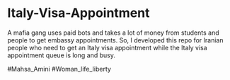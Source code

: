 # Italy-Visa-Appointment
A mafia gang uses paid bots and takes a lot of money from students and people to get embassy appointments.
So, I developed this repo for Iranian people who need to get an Italy visa appointment while the Italy visa appointment queue is long and busy.

#Mahsa_Amini
#Woman_life_liberty
